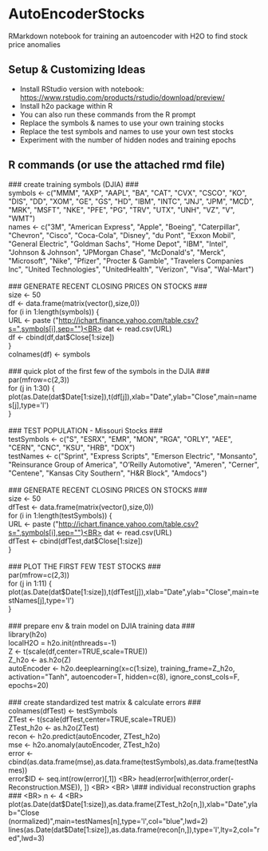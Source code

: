 # AutoEncoderStocks
RMarkdown notebook for training an autoencoder with H2O to find stock price anomalies

## Setup & Customizing Ideas
* Install RStudio version with notebook: https://www.rstudio.com/products/rstudio/download/preview/ <BR>
* Install h2o package within R <BR>
* You can also run these commands from the R prompt 
* Replace the symbols & names to use your own training stocks
* Replace the test symbols and names to use your own test stocks
* Experiment with the number of hidden nodes and training epochs

## R commands (or use the attached rmd file)

\### create training symbols (DJIA) ### <BR>
symbols <- c("MMM", "AXP", "AAPL", "BA", "CAT", "CVX", "CSCO", "KO", "DIS", "DD", "XOM", "GE", "GS", "HD", "IBM", "INTC", "JNJ", "JPM", "MCD", "MRK", "MSFT", "NKE", "PFE", "PG", "TRV", "UTX", "UNH", "VZ", "V", "WMT") <BR>
names <- c("3M", "American Express", "Apple", "Boeing", "Caterpillar", "Chevron", "Cisco", "Coca-Cola", "Disney", "du Pont", "Exxon Mobil", "General Electric", "Goldman Sachs", "Home Depot", "IBM", "Intel", "Johnson & Johnson", "JPMorgan Chase", "McDonald's", "Merck", "Microsoft", "Nike", "Pfizer", "Procter & Gamble", "Travelers Companies Inc", "United Technologies", "UnitedHealth", "Verizon", "Visa", "Wal-Mart") <BR>
<BR>
\### GENERATE RECENT CLOSING PRICES ON STOCKS ### <BR>
size <- 50 <BR>
df <- data.frame(matrix(vector(),size,0)) <BR>
for (i in 1:length(symbols)) {<BR>
 URL <- paste ("http://ichart.finance.yahoo.com/table.csv?s=",symbols[i],sep="")<BR>
 dat <- read.csv(URL)<BR>
 df <- cbind(df,dat$Close[1:size])<BR>
}<BR>
colnames(df) <- symbols<BR>
<BR>
\### quick plot of the first few of the symbols in the DJIA ###<BR>
par(mfrow=c(2,3))<BR>
for (j in 1:30) {<BR>
  plot(as.Date(dat$Date[1:size]),t(df[j]),xlab="Date",ylab="Close",main=names[j],type='l')<BR>
}<BR>
<BR>
\### TEST POPULATION - Missouri Stocks ###<BR>
testSymbols <- c("S", "ESRX", "EMR", "MON", "RGA", "ORLY", "AEE", "CERN", "CNC", "KSU", "HRB", "DOX")<BR>
testNames <- c("Sprint", "Express Scripts", "Emerson Electric", "Monsanto", "Reinsurance Group of America", "O’Reilly Automotive",
 "Ameren", "Cerner", "Centene", "Kansas City Southern", "H&R Block", "Amdocs")<BR>
<BR>
\### GENERATE RECENT CLOSING PRICES ON STOCKS ###<BR>
size <- 50<BR>
dfTest <- data.frame(matrix(vector(),size,0))<BR>
for (i in 1:length(testSymbols)) {<BR>
 URL <- paste ("http://ichart.finance.yahoo.com/table.csv?s=",symbols[i],sep="")<BR>
 dat <- read.csv(URL)<BR>
 dfTest <- cbind(dfTest,dat$Close[1:size])<BR>
}<BR>
<BR>
\### PLOT THE FIRST FEW TEST STOCKS ###<BR>
par(mfrow=c(2,3))<BR>
for (j in 1:11) {<BR>
  plot(as.Date(dat$Date[1:size]),t(dfTest[j]),xlab="Date",ylab="Close",main=testNames[j],type='l')<BR>
}<BR>
<BR>
\### prepare env & train model on DJIA training data ### <BR>
library(h2o) <BR>
localH2O = h2o.init(nthreads=-1) <BR>
Z <- t(scale(df,center=TRUE,scale=TRUE)) <BR>
Z_h2o <- as.h2o(Z) <BR>
autoEncoder <- h2o.deeplearning(x=c(1:size), training_frame=Z_h2o, activation="Tanh", autoencoder=T, hidden=c(8), ignore_const_cols=F, epochs=20) <BR>
<BR>
\### create standardized test matrix & calculate errors ### <BR>
colnames(dfTest) <- testSymbols <BR>
ZTest <- t(scale(dfTest,center=TRUE,scale=TRUE)) <BR>
ZTest_h2o <- as.h2o(ZTest) <BR>
recon <- h2o.predict(autoEncoder, ZTest_h2o) <BR>
mse <- h2o.anomaly(autoEncoder, ZTest_h2o) <BR>
error <- cbind(as.data.frame(mse),as.data.frame(testSymbols),as.data.frame(testNames)) <BR>
error$ID <- seq.int(row(error)[,1]) <BR>
head(error[with(error,order(-Reconstruction.MSE)), ]) <BR>
<BR>
\### individual reconstruction graphs ### <BR>
n <- 4 <BR>
plot(as.Date(dat$Date[1:size]),as.data.frame(ZTest_h2o[n,]),xlab="Date",ylab="Close <BR> (normalized)",main=testNames[n],type='l',col="blue",lwd=2) <BR>
lines(as.Date(dat$Date[1:size]),as.data.frame(recon[n,]),type='l',lty=2,col="red",lwd=3)
